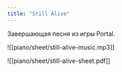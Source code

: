 ```yaml
---
title: "Still Alive"
---
```

Завершающая песня из игры Portal.

![[piano/sheet/still-alive-music.mp3]]

![[piano/sheet/still-alive-sheet.pdf]]